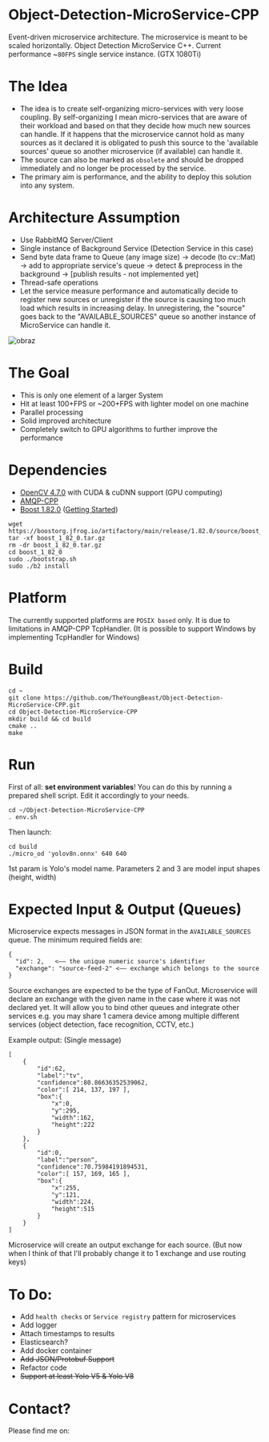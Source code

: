 # Object-Detection-MicroService-CPP
Event-driven microservice architecture. The microservice is meant to be scaled horizontally. Object Detection MicroService C++.
Current performance ~``80FPS`` single service instance. (GTX 1080Ti) 

# The Idea
- The idea is to create self-organizing micro-services with very loose coupling. By self-organizing I mean micro-services that are aware of their workload and based on that they decide how much new sources can handle. If it happens that the microservice cannot hold as many sources as it declared it is obligated to push this source to the 'available sources' queue so another microservice (if available) can handle it.
- The source can also be marked as ``obsolete`` and should be dropped immediately and no longer be processed by the service.
- The primary aim is performance, and the ability to deploy this solution into any system.
  
# Architecture Assumption
- Use RabbitMQ Server/Client
- Single instance of Background Service (Detection Service in this case)
- Send byte data frame to Queue (any image size) -> decode (to cv::Mat) -> add to appropriate service's queue -> detect & preprocess in the background -> [publish results - not implemented yet]
- Thread-safe operations
- Let the service measure performance and automatically decide to register new sources or unregister if the source is causing too much load which results in increasing delay. In unregistering, the "source" goes back to the "AVAILABLE_SOURCES" queue so another instance of MicroService can handle it.

![obraz](https://github.com/TheYoungBeast/Object-Detection-MicroService-CPP/assets/19922252/fe0d9684-03ff-4659-911f-c88d0b40fd12)


# The Goal
- This is only one element of a larger System
- Hit at least 100+FPS or ~200+FPS with lighter model on one machine
- Parallel processing
- Solid improved architecture
- Completely switch to GPU algorithms to further improve the performance

# Dependencies
- [OpenCV 4.7.0](https://github.com/opencv/opencv/tree/4.7.0) with CUDA & cuDNN support (GPU computing)
- [AMQP-CPP](https://github.com/CopernicaMarketingSoftware/AMQP-CPP)
- [Boost 1.82.0](https://www.boost.org/users/history/version_1_82_0.html) ([Getting Started](https://www.boost.org/doc/libs/1_82_0/more/getting_started/unix-variants.html))
```
wget https://boostorg.jfrog.io/artifactory/main/release/1.82.0/source/boost_1_82_0.tar.gz
tar -xf boost_1_82_0.tar.gz
rm -dr boost_1_82_0.tar.gz
cd boost_1_82_0
sudo ./bootstrap.sh
sudo ./b2 install
```

# Platform
The currently supported platforms are ``POSIX based`` only.
It is due to limitations in AMQP-CPP TcpHandler. (It is possible to support Windows by implementing TcpHandler for Windows)

# Build
```
cd ~
git clone https://github.com/TheYoungBeast/Object-Detection-MicroService-CPP.git
cd Object-Detection-MicroService-CPP
mkdir build && cd build
cmake ..
make
```

# Run
First of all: **set environment variables**! You can do this by running a prepared shell script. Edit it accordingly to your needs.
```
cd ~/Object-Detection-MicroService-CPP
. env.sh
```
Then launch:
```
cd build
./micro_od 'yolov8n.onnx' 640 640
```
1st param is Yolo's model name. Parameters 2 and 3 are model input shapes (height, width)

# Expected Input & Output (Queues)
Microservice expects messages in JSON format in the ``AVAILABLE_SOURCES`` queue. The minimum required fields are:
```
{
  "id": 2,   <—— the unique numeric source's identifier
  "exchange": "source-feed-2" <—— exchange which belongs to the source
}
```
Source exchanges are expected to be the type of FanOut. Microservice will declare an exchange with the given name in the case where it was not declared yet.
It will allow you to bind other queues and integrate other services e.g. you may share 1 camera device among multiple different services (object detection, face recognition, CCTV, etc.)

Example output: (Single message)
```
[
    {
        "id":62,
        "label":"tv",
        "confidence":80.86636352539062,
        "color":[ 214, 137, 197 ],
        "box":{
            "x":0,
            "y":295,
            "width":162,
            "height":222
        }
    },
    {
        "id":0,
        "label":"person",
        "confidence":70.75984191894531,
        "color":[ 157, 169, 165 ],
        "box":{
            "x":255,
            "y":121,
            "width":224,
            "height":515
        }
    }
]
```
Microservice will create an output exchange for each source. (But now when I think of that I'll probably change it to 1 exchange and use routing keys)
  
# To Do:
- Add ``health checks`` or ``Service registry`` pattern for microservices
- Add logger
- Attach timestamps to results 
- Elasticsearch?
- Add docker container
- ~~Add JSON/Protobuf Support~~
- Refactor code
- ~~Support at least Yolo V5 & Yolo V8~~

# Contact?
Please find me on: <br />
